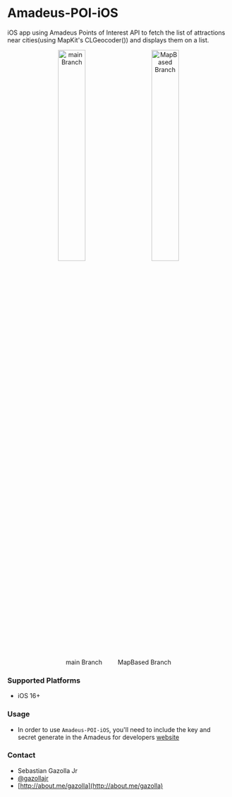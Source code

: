 #  Amadeus-POI-iOS

iOS app using Amadeus Points of Interest API to fetch the list of attractions near cities(using MapKit's CLGeocoder()) and displays them on a list.

<p align="center">
  <img alt="main Branch" src="https://raw.githubusercontent.com/gazolla/Amadeus-POI-iOS/master/AmadeusPOIiOS.gif" width="35%">
&nbsp; &nbsp; &nbsp; &nbsp;
  <img alt="MapBased Branch" src="https://raw.githubusercontent.com/gazolla/Amadeus-POI-iOS/master/AmadeusPOI.gif" width="35%">
</p>
<p align="center">
  main Branch
&nbsp; &nbsp; &nbsp; &nbsp;
  MapBased Branch
</p>

### Supported Platforms

- iOS 16+

### Usage

- In order to use `Amadeus-POI-iOS`, you'll need to include the key and secret generate in the Amadeus for developers [website](https://developers.amadeus.com)

### Contact

* Sebastian Gazolla Jr
* [@gazollajr](http://twitter.com/gazollajr)
* [http://about.me/gazolla](http://about.me/gazolla)
